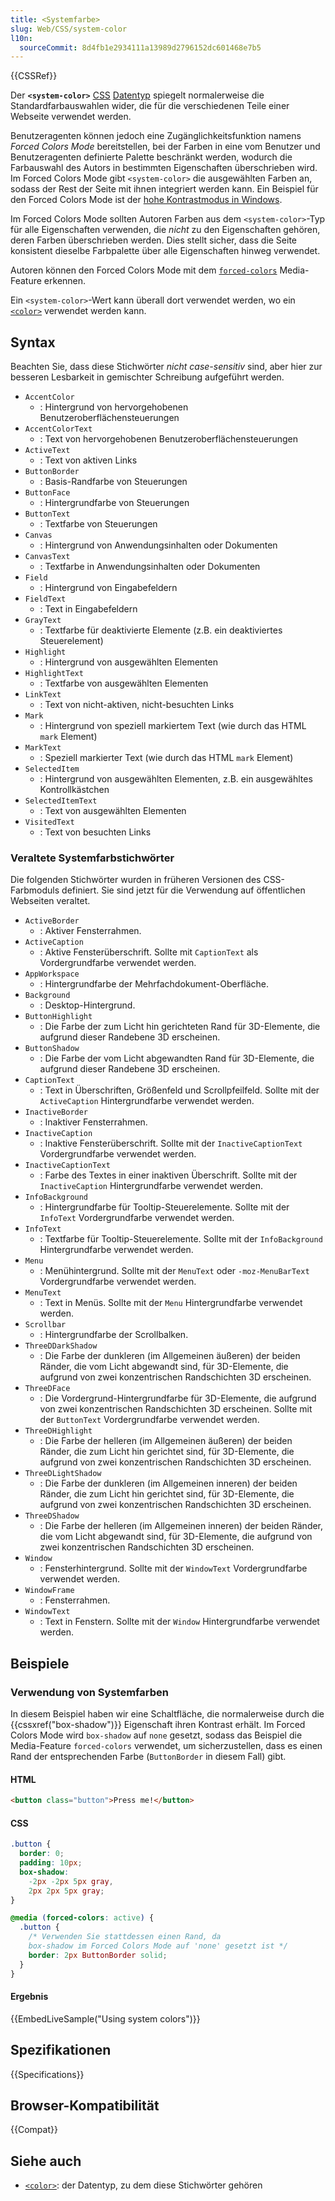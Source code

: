 ```yaml
---
title: <Systemfarbe>
slug: Web/CSS/system-color
l10n:
  sourceCommit: 8d4fb1e2934111a13989d2796152dc601468e7b5
---
```


{{CSSRef}}

Der **`<system-color>`** [CSS](/de/docs/Web/CSS) [Datentyp](/de/docs/Web/CSS/CSS_Types) spiegelt normalerweise die Standardfarbauswahlen wider, die für die verschiedenen Teile einer Webseite verwendet werden.

Benutzeragenten können jedoch eine Zugänglichkeitsfunktion namens _Forced Colors Mode_ bereitstellen, bei der Farben in eine vom Benutzer und Benutzeragenten definierte Palette beschränkt werden, wodurch die Farbauswahl des Autors in bestimmten Eigenschaften überschrieben wird. Im Forced Colors Mode gibt `<system-color>` die ausgewählten Farben an, sodass der Rest der Seite mit ihnen integriert werden kann. Ein Beispiel für den Forced Colors Mode ist der [hohe Kontrastmodus in Windows](https://blogs.windows.com/msedgedev/2020/09/17/styling-for-windows-high-contrast-with-new-standards-for-forced-colors/).

Im Forced Colors Mode sollten Autoren Farben aus dem `<system-color>`-Typ für alle Eigenschaften verwenden, die _nicht_ zu den Eigenschaften gehören, deren Farben überschrieben werden. Dies stellt sicher, dass die Seite konsistent dieselbe Farbpalette über alle Eigenschaften hinweg verwendet.

Autoren können den Forced Colors Mode mit dem [`forced-colors`](/de/docs/Web/CSS/@media/forced-colors) Media-Feature erkennen.

Ein `<system-color>`-Wert kann überall dort verwendet werden, wo ein [`<color>`](/de/docs/Web/CSS/color_value) verwendet werden kann.

## Syntax

Beachten Sie, dass diese Stichwörter _nicht case-sensitiv_ sind, aber hier zur besseren Lesbarkeit in gemischter Schreibung aufgeführt werden.

- `AccentColor`
  - : Hintergrund von hervorgehobenen Benutzeroberflächensteuerungen
- `AccentColorText`
  - : Text von hervorgehobenen Benutzeroberflächensteuerungen
- `ActiveText`
  - : Text von aktiven Links
- `ButtonBorder`
  - : Basis-Randfarbe von Steuerungen
- `ButtonFace`
  - : Hintergrundfarbe von Steuerungen
- `ButtonText`
  - : Textfarbe von Steuerungen
- `Canvas`
  - : Hintergrund von Anwendungsinhalten oder Dokumenten
- `CanvasText`
  - : Textfarbe in Anwendungsinhalten oder Dokumenten
- `Field`
  - : Hintergrund von Eingabefeldern
- `FieldText`
  - : Text in Eingabefeldern
- `GrayText`
  - : Textfarbe für deaktivierte Elemente (z.B. ein deaktiviertes Steuerelement)
- `Highlight`
  - : Hintergrund von ausgewählten Elementen
- `HighlightText`
  - : Textfarbe von ausgewählten Elementen
- `LinkText`
  - : Text von nicht-aktiven, nicht-besuchten Links
- `Mark`
  - : Hintergrund von speziell markiertem Text (wie durch das HTML `mark` Element)
- `MarkText`
  - : Speziell markierter Text (wie durch das HTML `mark` Element)
- `SelectedItem`
  - : Hintergrund von ausgewählten Elementen, z.B. ein ausgewähltes Kontrollkästchen
- `SelectedItemText`
  - : Text von ausgewählten Elementen
- `VisitedText`
  - : Text von besuchten Links

### Veraltete Systemfarbstichwörter

Die folgenden Stichwörter wurden in früheren Versionen des CSS-Farbmoduls definiert. Sie sind jetzt für die Verwendung auf öffentlichen Webseiten veraltet.

- `ActiveBorder`
  - : Aktiver Fensterrahmen.
- `ActiveCaption`
  - : Aktive Fensterüberschrift. Sollte mit `CaptionText` als Vordergrundfarbe verwendet werden.
- `AppWorkspace`
  - : Hintergrundfarbe der Mehrfachdokument-Oberfläche.
- `Background`
  - : Desktop-Hintergrund.
- `ButtonHighlight`
  - : Die Farbe der zum Licht hin gerichteten Rand für 3D-Elemente, die aufgrund dieser Randebene 3D erscheinen.
- `ButtonShadow`
  - : Die Farbe der vom Licht abgewandten Rand für 3D-Elemente, die aufgrund dieser Randebene 3D erscheinen.
- `CaptionText`
  - : Text in Überschriften, Größenfeld und Scrollpfeilfeld. Sollte mit der `ActiveCaption` Hintergrundfarbe verwendet werden.
- `InactiveBorder`
  - : Inaktiver Fensterrahmen.
- `InactiveCaption`
  - : Inaktive Fensterüberschrift. Sollte mit der `InactiveCaptionText` Vordergrundfarbe verwendet werden.
- `InactiveCaptionText`
  - : Farbe des Textes in einer inaktiven Überschrift. Sollte mit der `InactiveCaption` Hintergrundfarbe verwendet werden.
- `InfoBackground`
  - : Hintergrundfarbe für Tooltip-Steuerelemente. Sollte mit der `InfoText` Vordergrundfarbe verwendet werden.
- `InfoText`
  - : Textfarbe für Tooltip-Steuerelemente. Sollte mit der `InfoBackground` Hintergrundfarbe verwendet werden.
- `Menu`
  - : Menühintergrund. Sollte mit der `MenuText` oder `-moz-MenuBarText` Vordergrundfarbe verwendet werden.
- `MenuText`
  - : Text in Menüs. Sollte mit der `Menu` Hintergrundfarbe verwendet werden.
- `Scrollbar`
  - : Hintergrundfarbe der Scrollbalken.
- `ThreeDDarkShadow`
  - : Die Farbe der dunkleren (im Allgemeinen äußeren) der beiden Ränder, die vom Licht abgewandt sind, für 3D-Elemente, die aufgrund von zwei konzentrischen Randschichten 3D erscheinen.
- `ThreeDFace`
  - : Die Vordergrund-Hintergrundfarbe für 3D-Elemente, die aufgrund von zwei konzentrischen Randschichten 3D erscheinen. Sollte mit der `ButtonText` Vordergrundfarbe verwendet werden.
- `ThreeDHighlight`
  - : Die Farbe der helleren (im Allgemeinen äußeren) der beiden Ränder, die zum Licht hin gerichtet sind, für 3D-Elemente, die aufgrund von zwei konzentrischen Randschichten 3D erscheinen.
- `ThreeDLightShadow`
  - : Die Farbe der dunkleren (im Allgemeinen inneren) der beiden Ränder, die zum Licht hin gerichtet sind, für 3D-Elemente, die aufgrund von zwei konzentrischen Randschichten 3D erscheinen.
- `ThreeDShadow`
  - : Die Farbe der helleren (im Allgemeinen inneren) der beiden Ränder, die vom Licht abgewandt sind, für 3D-Elemente, die aufgrund von zwei konzentrischen Randschichten 3D erscheinen.
- `Window`
  - : Fensterhintergrund. Sollte mit der `WindowText` Vordergrundfarbe verwendet werden.
- `WindowFrame`
  - : Fensterrahmen.
- `WindowText`
  - : Text in Fenstern. Sollte mit der `Window` Hintergrundfarbe verwendet werden.

## Beispiele

### Verwendung von Systemfarben

In diesem Beispiel haben wir eine Schaltfläche, die normalerweise durch die {{cssxref("box-shadow")}} Eigenschaft ihren Kontrast erhält. Im Forced Colors Mode wird `box-shadow` auf `none` gesetzt, sodass das Beispiel die Media-Feature `forced-colors` verwendet, um sicherzustellen, dass es einen Rand der entsprechenden Farbe (`ButtonBorder` in diesem Fall) gibt.

#### HTML

```html
<button class="button">Press me!</button>
```

#### CSS

```css
.button {
  border: 0;
  padding: 10px;
  box-shadow:
    -2px -2px 5px gray,
    2px 2px 5px gray;
}

@media (forced-colors: active) {
  .button {
    /* Verwenden Sie stattdessen einen Rand, da
    box-shadow im Forced Colors Mode auf 'none' gesetzt ist */
    border: 2px ButtonBorder solid;
  }
}
```

#### Ergebnis

{{EmbedLiveSample("Using system colors")}}

## Spezifikationen

{{Specifications}}

## Browser-Kompatibilität

{{Compat}}

## Siehe auch

- [`<color>`](/de/docs/Web/CSS/color_value): der Datentyp, zu dem diese Stichwörter gehören
